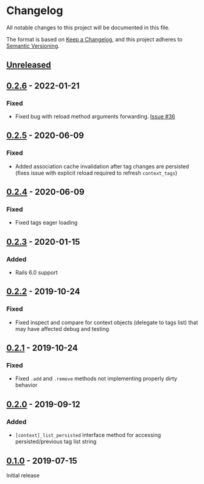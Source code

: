 # Changelog
All notable changes to this project will be documented in this file.

The format is based on [Keep a Changelog](https://keepachangelog.com/en/1.0.0/),
and this project adheres to [Semantic Versioning](https://semver.org/spec/v2.0.0.html).

## [Unreleased]

## [0.2.6] - 2022-01-21
### Fixed
- Fixed bug with reload method arguments forwarding. [Issue #36](https://github.com/iiwo/easy_tags/issues/36)

## [0.2.5] - 2020-06-09
### Fixed
- Added association cache invalidation after tag changes are persisted
(fixes issue with explicit reload required to refresh `context_tags`)

## [0.2.4] - 2020-06-09
### Fixed
- Fixed tags eager loading

## [0.2.3] - 2020-01-15
### Added
- Rails 6.0 support

## [0.2.2] - 2019-10-24
### Fixed
- Fixed inspect and compare for context objects (delegate to tags list) that may have affected debug and testing

## [0.2.1] - 2019-10-24
### Fixed
- Fixed `.add` and `.remove` methods not implementing properly dirty behavior

## [0.2.0] - 2019-09-12
### Added
- `[context]_list_persisted` interface method for accessing persisted/previous tag list string

## [0.1.0] - 2019-07-15
Initial release

[Unreleased]: https://github.com/iiwo/easy_tagscompare/v0.2.6...HEAD
[0.2.6]: https://github.com/iiwo/easy_tags/compare/v0.2.5...v0.2.6
[0.2.5]: https://github.com/iiwo/easy_tags/compare/v0.2.4...v0.2.5
[0.2.4]: https://github.com/iiwo/easy_tags/compare/v0.2.3...v0.2.4
[0.2.3]: https://github.com/iiwo/easy_tags/compare/v0.2.2...v0.2.3
[0.2.2]: https://github.com/iiwo/easy_tags/compare/v0.2.1...v0.2.2
[0.2.1]: https://github.com/iiwo/easy_tags/compare/v0.2.0...v0.2.1
[0.2.0]: https://github.com/iiwo/easy_tags/compare/v0.1.0...v0.2.0
[0.1.0]: https://github.com/iiwo/easy_tags/releases/tag/v0.1.0

